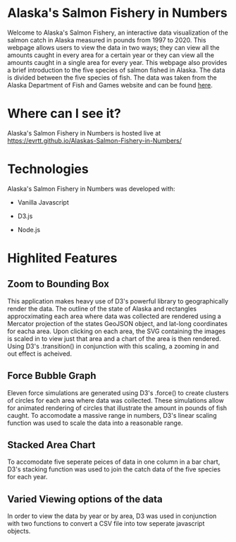 # Alaska's Salmon Fishery in Numbers

Welcome to Alaska's Salmon Fishery, an interactive data visualization of the 
salmon catch in Alaska measured in pounds from 1997 to 2020.
This webpage allows users to view the data in two ways; they can view all the 
amounts caught in every area for a certain year or they can view all the amounts 
caught in a single area for every year.
This webpage also provides a brief introduction to the five species of salmon fished in Alaska. 
The data is divided between the five species of fish.
The data was taken from the Alaska Department of Fish and Games website and can be found [here](https://www.adfg.alaska.gov/index.cfm?adfg=CommercialByFisherySalmon.main).

# Where can I see it?
Alaska's Salmon Fishery in Numbers is hosted live at https://evrtt.github.io/Alaskas-Salmon-Fishery-in-Numbers/

# Technologies

Alaska's Salmon Fishery in Numbers was developed with:

* Vanilla Javascript

* D3.js

* Node.js

# Highlited Features

## Zoom to Bounding Box

This application makes heavy use of D3's powerful library to geographically render the data. 
The outline of the state of Alaska and rectangles approcximating each area where data was collected are
rendered using a Mercator projection of the states GeoJSON object, and lat-long coordinates for eacha area. 
Upon clicking on each area, the SVG containing the images is scaled in to view just that area and a chart 
of the area is then rendered. Using D3's .transition() in conjunction with this scaling, a zooming in and out effect is acheived.

## Force Bubble Graph

Eleven force simulations are generated using D3's .force() to create clusters of circles for each area where data was collected.
These simulations allow for animated rendering of circles that illustrate the amount in pounds of fish caught. 
To accomodate a massive range in numbers, D3's linear scaling function was used to scale the data into a reasonable range. 

## Stacked Area Chart

To accomodate five seperate peices of data in one column in a bar chart, 
D3's stacking function was used to join the catch data of the five species for each year. 

## Varied Viewing options of the data

In order to view the data by year or by area, D3 was used in conjunction with two functions to convert a 
CSV file into tow seperate javascript objects.

